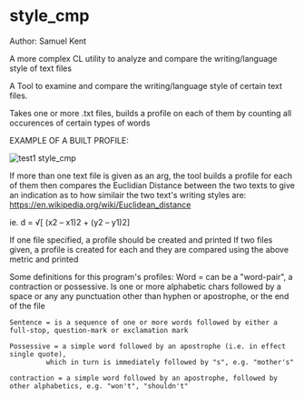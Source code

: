 # style_cmp

Author: Samuel Kent 

A more complex CL utility to analyze and compare the writing/language style of text files

A Tool to examine and compare the writing/language style of certain text files. 

Takes one or more .txt files, builds a profile on each of them by counting all occurences of certain types of words 

EXAMPLE OF A BUILT PROFILE:

![test1 style_cmp](https://user-images.githubusercontent.com/46706647/208345902-c3937788-1056-4f3d-bd7c-6e673d2e721f.PNG)

If more than one text file is given as an arg, the tool builds a profile for each of them then compares the Euclidian Distance between the two texts to give an indication as to how similair the two text's writing styles are: https://en.wikipedia.org/wiki/Euclidean_distance

ie.
d = √[ (x2 – x1)2 + (y2 – y1)2]

If one file specified, a profile should be created and printed
If two files given, a profile is created for each and they are compared using the above metric and printed


Some definitions for this program's profiles:
	Word = can be a "word-pair", a contraction or possessive. Is one or more alphabetic chars followed by a space
		or any any punctuation other than hyphen or apostrophe, or the end of the file

	Sentence = is a sequence of one or more words followed by either a full-stop, question-mark or exclamation mark

	Possessive = a simple word followed by an apostrophe (i.e. in effect single quote), 
		     which in turn is immediately followed by "s", e.g. "mother's"

	contraction = a simple word followed by an apostrophe, followed by other alphabetics, e.g. "won't", "shouldn't" 


